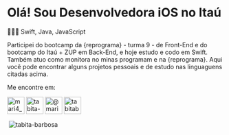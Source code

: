 # Olá! Sou Desenvolvedora iOS no Itaú

👩🏽‍💻  Swift, Java, JavaScript

Participei do bootcamp da {reprograma} - turma 9 - de Front-End e do bootcamp do Itaú + ZUP em Back-End, e hoje estudo e codo em Swift. Também atuo como monitora no minas programam e na {reprograma}. 
Aqui você pode encontrar alguns projetos pessoais e de estudo nas linguaguens citadas acima.

Me encontre em:
<p align="left" bgcolor="#FFFFFF">
<a href="https://twitter.com/mari4_bunit4" target="blank"><img align="center" src="https://cdn.icon-icons.com/icons2/3005/PNG/512/twitter_icon_188142.png" alt="mari4_bunit4" height="40" width="40" /></a>
<a href="https://linkedin.com/in/tabita-barbosa" target="blank"><img align="center" src="https://cdn.icon-icons.com/icons2/3005/PNG/512/linkedin_icon_188211.png" alt="tabita-barbosa" height="40" width="40" /></a>
<a href="https://instagram.com/@mari4_bunit4" target="blank"><img align="center" src="https://cdn.icon-icons.com/icons2/3005/PNG/512/instagram_icon_188214.png" alt="@mari4_bunit4" height="40" width="40" /></a>
<a href="https://www.behance.net/tabitabarbosa" target="blank"><img align="center" src="https://cdn.icon-icons.com/icons2/1130/PNG/512/behancelogoincircularsocialinterfacebutton_80297.png" alt="tabitabarbosa" height="40" width="40" /></a>
</p>

<p>&nbsp;<img align="center" src="https://github-readme-stats.vercel.app/api?username=tabita-barbosa&show_icons=true&locale=en" alt="tabita-barbosa" /></p>
